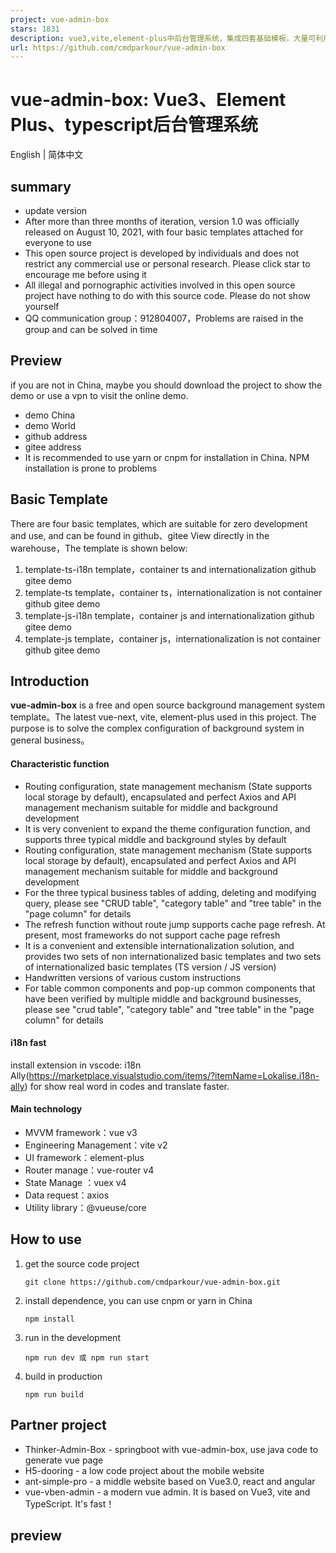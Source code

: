 ```yaml
---
project: vue-admin-box
stars: 1831
description: vue3,vite,element-plus中后台管理系统，集成四套基础模板，大量可利用组件，模板页面
url: https://github.com/cmdparkour/vue-admin-box
---
```


vue-admin-box: Vue3、Element Plus、typescript后台管理系统
=================================================

English | 简体中文

summary
-------

-   update version
-   After more than three months of iteration, version 1.0 was officially released on August 10, 2021, with four basic templates attached for everyone to use
-   This open source project is developed by individuals and does not restrict any commercial use or personal research. Please click star to encourage me before using it
-   All illegal and pornographic activities involved in this open source project have nothing to do with this source code. Please do not show yourself
-   QQ communication group：912804007，Problems are raised in the group and can be solved in time

Preview
-------

if you are not in China, maybe you should download the project to show the demo or use a vpn to visit the online demo.

-   demo China
-   demo World
-   github address
-   gitee address
-   It is recommended to use yarn or cnpm for installation in China. NPM installation is prone to problems

Basic Template
--------------

There are four basic templates, which are suitable for zero development and use, and can be found in github、gitee View directly in the warehouse，The template is shown below:

1.  template-ts-i18n template，container ts and internationalization github gitee demo
2.  template-ts template，container ts，internationalization is not container github gitee demo
3.  template-js-i18n template，container js and internationalization github gitee demo
4.  template-js template，container js，internationalization is not container github gitee demo

Introduction
------------

**vue-admin-box** is a free and open source background management system template。The latest vue-next, vite, element-plus used in this project. The purpose is to solve the complex configuration of background system in general business。

#### Characteristic function

-   Routing configuration, state management mechanism (State supports local storage by default), encapsulated and perfect Axios and API management mechanism suitable for middle and background development
-   It is very convenient to expand the theme configuration function, and supports three typical middle and background styles by default
-   Routing configuration, state management mechanism (State supports local storage by default), encapsulated and perfect Axios and API management mechanism suitable for middle and background development
-   For the three typical business tables of adding, deleting and modifying query, please see "CRUD table", "category table" and "tree table" in the "page column" for details
-   The refresh function without route jump supports cache page refresh. At present, most frameworks do not support cache page refresh
-   It is a convenient and extensible internationalization solution, and provides two sets of non internationalized basic templates and two sets of internationalized basic templates (TS version / JS version)
-   Handwritten versions of various custom instructions
-   For table common components and pop-up common components that have been verified by multiple middle and background businesses, please see "crud table", "category table" and "tree table" in the "page column" for details

#### i18n fast

install extension in vscode: i18n Ally(https://marketplace.visualstudio.com/items/?itemName=Lokalise.i18n-ally) for show real word in codes and translate faster.

#### Main technology

-   MVVM framework：vue v3
-   Engineering Management：vite v2
-   UI framework：element-plus
-   Router manage：vue-router v4
-   State Manage ：vuex v4
-   Data request：axios
-   Utility library：@vueuse/core

How to use
----------

1.  get the source code project
    
    ```
    git clone https://github.com/cmdparkour/vue-admin-box.git
    ```
    
2.  install dependence, you can use cnpm or yarn in China
    
    ```
    npm install
    ```
    
3.  run in the development
    
    ```
    npm run dev 或 npm run start
    ```
    
4.  build in production
    
    ```
    npm run build
    ```
    

Partner project
---------------

-   Thinker-Admin-Box - springboot with vue-admin-box, use java code to generate vue page
-   H5-dooring - a low code project about the mobile website
-   ant-simple-pro - a middle website based on Vue3.0, react and angular
-   vue-vben-admin - a modern vue admin. It is based on Vue3, vite and TypeScript. It's fast！

preview
-------
